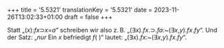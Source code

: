 +++
title = '5.5321'
translationKey = '5.5321'
date = 2023-11-26T13:02:33+01:00
draft = false
+++

Statt „<span class="mathmode"><span class="quant">(<var>x</var>):</span><var>fx</var><span class="mathrel"><span class="symbol">⊃</span></span><var>x</var><span class="mathrel">=</span><var>a</var></span>“ schreiben wir also z. B. „<span class="mathmode"><span class="quant">(<span class="symbol">∃</span><var>x</var>).</span><var>fx</var><span class="mathrel">.<span class="symbol">⊃</span>.</span><var>fa</var><span class="mathrel">:</span><span class="mathop">~</span><span class="quant">(<span class="symbol">∃</span><var>x</var>,<var>y</var>).</span><var>fx</var><span class="mathrel">.</span><var>fy</var></span>“.
Und der Satz: „<em class="germph">nur</em> Ein <span class="mathmode"><var>x</var></span> befriedigt <span class="mathmode"><var>f</var>(&nbsp;)</span>“ lautet: „<span class="mathmode"><span class="quant">(<span class="symbol">∃</span><var>x</var>).</span><var>fx</var><span class="mathrel">:</span><span class="mathop">~</span><span class="quant">(<span class="symbol">∃</span><var>x</var>,<var>y</var>).</span><var>fx</var><span class="mathrel">.</span><var>fy</var></span>“.
